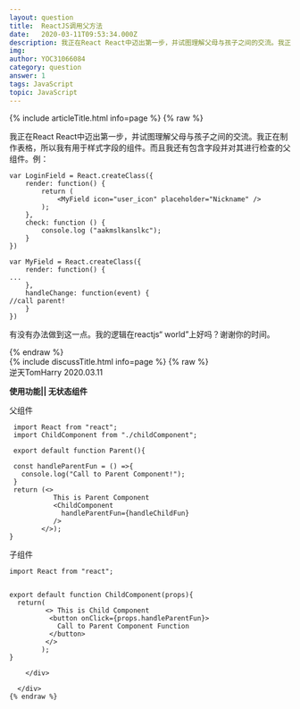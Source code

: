 ```yaml
---
layout: question
title:  ReactJS调用父方法
date:   2020-03-11T09:53:34.000Z
description: 我正在React React中迈出第一步，并试图理解父母与孩子之间的交流。我正在制作表格，所以我有用于样式字段的组件。而且我还有包含字段并对其进行检查的父...
img: 
author: YOC31066084
category: question
answer: 1
tags: JavaScript
topic: JavaScript
---
```

<div class="article-root">
  <div class="article">
    {% include articleTitle.html info=page %}
    {% raw %}
    <div class="article-content"><p><font style="vertical-align: inherit;"><font style="vertical-align: inherit;">我正在React React中迈出第一步，并试图理解父母与孩子之间的交流。</font><font style="vertical-align: inherit;">我正在制作表格，所以我有用于样式字段的组件。</font><font style="vertical-align: inherit;">而且我还有包含字段并对其进行检查的父组件。</font><font style="vertical-align: inherit;">例：</font></font></p>

<pre><code>var LoginField = React.createClass({<font></font>
    render: function() {<font></font>
        return (<font></font>
            &lt;MyField icon="user_icon" placeholder="Nickname" /&gt;<font></font>
        );<font></font>
    },<font></font>
    check: function () {<font></font>
        console.log ("aakmslkanslkc");<font></font>
    }<font></font>
})<font></font>
<font></font>
var MyField = React.createClass({<font></font>
    render: function() {<font></font>
...<font></font>
    },<font></font>
    handleChange: function(event) {<font></font>
//call parent!<font></font>
    }<font></font>
})<font></font>
</code></pre>

<p><font style="vertical-align: inherit;"><font style="vertical-align: inherit;">有没有办法做到这一点。</font><font style="vertical-align: inherit;">我的逻辑在reactjs“ world”上好吗？</font><font style="vertical-align: inherit;">谢谢你的时间。</font></font></p></div>
    {% endraw %}
  </div>

  <div class="discuss-wrapper">
    {% include discussTitle.html info=page %}
    {% raw %}
    <div class="discuss-item">
        <div class="discuss-parent">
          <div class="discuss-meta">
            <span class="discuss-user">逆天TomHarry</span>
            <span class="discuss-time">2020.03.11</span>
          </div>
          <div class="discuss-comment"><p><strong><font style="vertical-align: inherit;"><font style="vertical-align: inherit;">使用功能|| </font><font style="vertical-align: inherit;">无状态组件</font></font></strong></p>

<p><font style="vertical-align: inherit;"><font style="vertical-align: inherit;">父组件</font></font></p>

<pre><code> import React from "react";<font></font>
 import ChildComponent from "./childComponent";<font></font>
<font></font>
 export default function Parent(){<font></font>
<font></font>
 const handleParentFun = () =&gt;{<font></font>
   console.log("Call to Parent Component!");<font></font>
 }<font></font>
 return (&lt;&gt;<font></font>
           This is Parent Component<font></font>
           &lt;ChildComponent <font></font>
             handleParentFun={handleChildFun}<font></font>
           /&gt;<font></font>
        &lt;/&gt;);<font></font>
}<font></font>
</code></pre>

<p><font style="vertical-align: inherit;"><font style="vertical-align: inherit;">子组件</font></font></p>

<pre><code>import React from "react";<font></font>
<font></font>
<font></font>
export default function ChildComponent(props){<font></font>
  return(<font></font>
         &lt;&gt; This is Child Component <font></font>
          &lt;button onClick={props.handleParentFun}&gt;<font></font>
            Call to Parent Component Function<font></font>
          &lt;/button&gt;<font></font>
         &lt;/&gt;<font></font>
        );<font></font>
}<font></font>
</code></pre></div>
        </div>
        
      </div>
    {% endraw %}
  </div>
<div>
